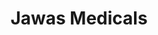 ---
title: "Jawas Medicals"
url: /ponnani/jawas-medicals-chanthappadi-pallapram-road/
shop: medical supply
---